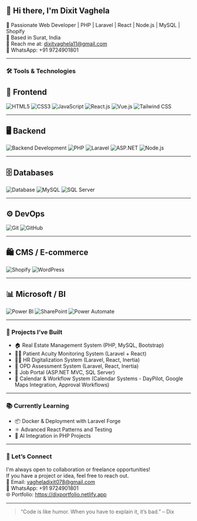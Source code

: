 ## 👋 Hi there, I'm Dixit Vaghela

🚀 Passionate Web Developer | PHP | Laravel | React | Node.js | MySQL | Shopify  
📍 Based in Surat, India  
📧 Reach me at: dixitvaghela11@gmail.com  
📱 WhatsApp: +91 9724901801  

---

### 🛠️ Tools & Technologies
## 🚀 Frontend
![HTML5](https://img.shields.io/badge/-HTML5-E34F26?style=flat&logo=html5&logoColor=white)
![CSS3](https://img.shields.io/badge/-CSS3-1572B6?style=flat&logo=css3&logoColor=white)
![JavaScript](https://img.shields.io/badge/-JavaScript-F7DF1E?style=flat&logo=javascript&logoColor=black)
![React.js](https://img.shields.io/badge/-React-61DAFB?style=flat&logo=react&logoColor=black)
![Vue.js](https://img.shields.io/badge/-Vue.js-4FC08D?style=flat&logo=vue.js&logoColor=white)
![Tailwind CSS](https://img.shields.io/badge/-Tailwind%20CSS-38B2AC?style=flat&logo=tailwind-css&logoColor=white)

---

## 🖥️ Backend
![Backend Development](https://img.shields.io/badge/-Backend%20Development-6DB33F?style=flat&logo=server&logoColor=white)
![PHP](https://img.shields.io/badge/-PHP-777BB4?style=flat&logo=php&logoColor=white)
![Laravel](https://img.shields.io/badge/-Laravel-FF2D20?style=flat&logo=laravel&logoColor=white)
![ASP.NET](https://img.shields.io/badge/-ASP.NET-512BD4?style=flat&logo=dotnet&logoColor=white)
![Node.js](https://img.shields.io/badge/-Node.js-339933?style=flat&logo=node.js&logoColor=white)

---

## 🗄️ Databases
![Database](https://img.shields.io/badge/-Database-4DB33D?style=flat&logo=database&logoColor=white)
![MySQL](https://img.shields.io/badge/-MySQL-4479A1?style=flat&logo=mysql&logoColor=white)
![SQL Server](https://img.shields.io/badge/-SQL%20Server-CC2927?style=flat&logo=microsoft-sql-server&logoColor=white)

---

## ⚙️ DevOps
![Git](https://img.shields.io/badge/-Git-F05032?style=flat&logo=git&logoColor=white)
![GitHub](https://img.shields.io/badge/-GitHub-181717?style=flat&logo=github&logoColor=white)

---

## 🛍️ CMS / E-commerce
![Shopify](https://img.shields.io/badge/-Shopify-7AB55C?style=flat&logo=shopify&logoColor=white)
![WordPress](https://img.shields.io/badge/-WordPress-21759B?style=flat&logo=wordpress&logoColor=white)

---

## 📊 Microsoft / BI
![Power BI](https://img.shields.io/badge/-Power%20BI-F2C811?style=flat&logo=power-bi&logoColor=black)
![SharePoint](https://img.shields.io/badge/-SharePoint-0078D4?style=flat&logo=microsoft-sharepoint&logoColor=white)
![Power Automate](https://img.shields.io/badge/-Power%20Automate-0066FF?style=flat&logo=microsoft-power-automate&logoColor=white)

---

### 💼 Projects I’ve Built

- 🏠 Real Estate Management System (PHP, MySQL, Bootstrap)  
- 👨‍⚕️ Patient Acuity Monitoring System (Laravel + React)  
- 👩‍💼 HR Digitalization System (Laravel, React, Inertia)  
- 🧾 OPD Assessment System (Laravel, React, Inertia)  
- 🏢 Job Portal (ASP.NET MVC, SQL Server)
- 📅 Calendar & Workflow System (Calendar Systems - DayPilot, Google Maps Integration, Approval Workflows)  

---

### 📚 Currently Learning

- 📦 Docker & Deployment with Laravel Forge  
- ⚛️ Advanced React Patterns and Testing  
- 🤖 AI Integration in PHP Projects

---

### 🤝 Let’s Connect

I'm always open to collaboration or freelance opportunities!  
If you have a project or idea, feel free to reach out.  
📧 Email: vagheladixit078@gmail.com  
📱 WhatsApp: +91 9724901801  
🌐 Portfolio: https://dixportfolio.netlify.app

---

> “Code is like humor. When you have to explain it, it’s bad.” – Dix
